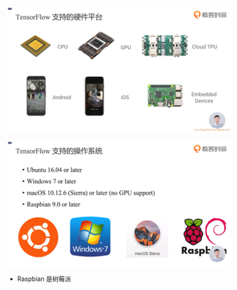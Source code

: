 ![1573050858889](assets/1573050858889.png)

 

![1573050892314](assets/1573050892314.png)

- Raspbian 是树莓派

